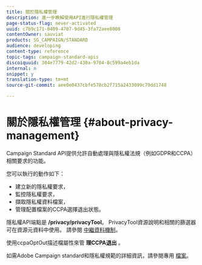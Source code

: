 ```yaml
---
title: 關於隱私權管理
description: 進一步瞭解使用API進行隱私權管理
page-status-flag: never-activated
uuid: c7b9c171-0409-4707-9d45-3fa72aee8008
contentOwner: sauviat
products: SG_CAMPAIGN/STANDARD
audience: developing
content-type: reference
topic-tags: campaign-standard-apis
discoiquuid: 304e7779-42d2-430a-9704-8c599a4eb1da
internal: n
snippet: y
translation-type: tm+mt
source-git-commit: aee0e0437cbfe578cb2f715a2433099c79dd1748

---
```



# 關於隱私權管理 {#about-privacy-management}

Campaign Standard API提供允許自動處理與隱私權法規（例如GDPR和CCPA）相關要求的功能。

您可以執行的動作如下：

* 建立新的隱私權要求，
* 監控隱私權要求，
* 擷取隱私權資料檔案，
* 管理配置檔案的CCPA選擇退出狀態。

隱私權API端點是 **/privacy/privacyTool**。 PrivacyTool資源說明和相關的篩選器可在資源元資料中使用。 請參閱 [中繼資料機制](../../api/using/metadata-mechanism.md)。

使用ccpaOptOut描述檔屬性來管 **理CCPA退出** 。

如需Adobe Campaign standard和隱私權規範的詳細資訊，請參閱專用 [檔案](https://helpx.adobe.com/campaign/kb/acs-privacy.html)。
